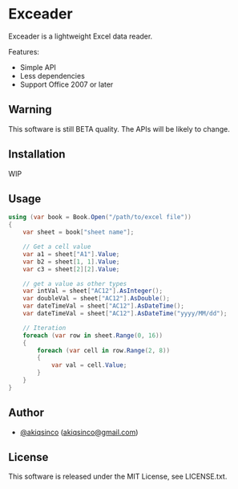 # Exceader
Exceader is a lightweight Excel data reader.  

Features:

- Simple API
- Less dependencies
- Support Office 2007 or later

## Warning
This software is still BETA quality. The APIs will be likely to change.

## Installation
WIP

## Usage
```csharp
using (var book = Book.Open("/path/to/excel file"))
{
    var sheet = book["sheet name"];

    // Get a cell value
    var a1 = sheet["A1"].Value;
    var b2 = sheet[1, 1].Value;
    var c3 = sheet[2][2].Value;

    // get a value as other types
    var intVal = sheet["AC12"].AsInteger();
    var doubleVal = sheet["AC12"].AsDouble();
    var dateTimeVal = sheet["AC12"].AsDateTime();
    var dateTimeVal = sheet["AC12"].AsDateTime("yyyy/MM/dd");

    // Iteration
    foreach (var row in sheet.Range(0, 16))
    {
        foreach (var cell in row.Range(2, 8))
        {
            var val = cell.Value;
        }
    }
}
```

## Author
- [@akiqsinco](https://twitter.com/akiqsinco) (<akiqsinco@gmail.com>)

## License
This software is released under the MIT License, see LICENSE.txt.